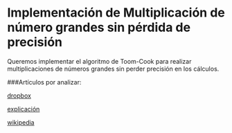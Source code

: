 # Implementación de Multiplicación de número grandes sin pérdida de precisión

Queremos implementar el algoritmo de Toom-Cook para realizar multiplicaciones de números grandes sin perder precisión en los cálculos. 

###Artículos por analizar:     


[dropbox](https://www.dropbox.com/sh/15g94mgcitezmbn/AACMO4enybtzyZm1MS-IQmtIa?dl=0)    

[explicación](https://gmplib.org/manual/Toom-3_002dWay-Multiplication.html)     

[wikipedia](https://en.wikipedia.org/wiki/Toom%E2%80%93Cook_multiplication)     
